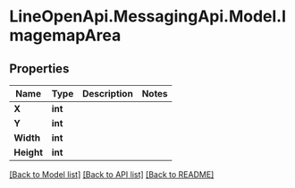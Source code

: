 # LineOpenApi.MessagingApi.Model.ImagemapArea

## Properties

Name | Type | Description | Notes
------------ | ------------- | ------------- | -------------
**X** | **int** |  | 
**Y** | **int** |  | 
**Width** | **int** |  | 
**Height** | **int** |  | 

[[Back to Model list]](../README.md#documentation-for-models) [[Back to API list]](../README.md#documentation-for-api-endpoints) [[Back to README]](../README.md)

